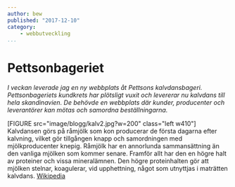 ```yaml
---
author: bew
published: "2017-12-10"
category:
    - webbutveckling
...
```

Pettsonbageriet
==================================

*I veckan leverade jag en ny webbplats åt Pettsons kalvdansbageri.*
*Pettsonbageriets kundkrets har plötsligt vuxit och levererar nu kalvdans till hela skandinavien. De behövde en webbplats där kunder, producenter och leverantörer kan mötas och samordna beställningarna.*
<!--more-->
[FIGURE src="image/blogg/kalv2.jpg?w=200" class="left w410"]
Kalvdansen görs på råmjölk som kon producerar de första dagarna efter kalvning, vilket gör tillgången knapp och samordningen med mjölkproducenter knepig. Råmjölk har en annorlunda sammansättning än den vanliga mjölken som kommer senare. Framför allt har den en högre halt av proteiner och vissa mineralämnen. Den högre proteinhalten gör att mjölken stelnar, koagulerar, vid upphettning, något som utnyttjas i maträtten kalvdans. [Wikipedia](https://sv.wikipedia.org/wiki/R%C3%A5mj%C3%B6lk)  
